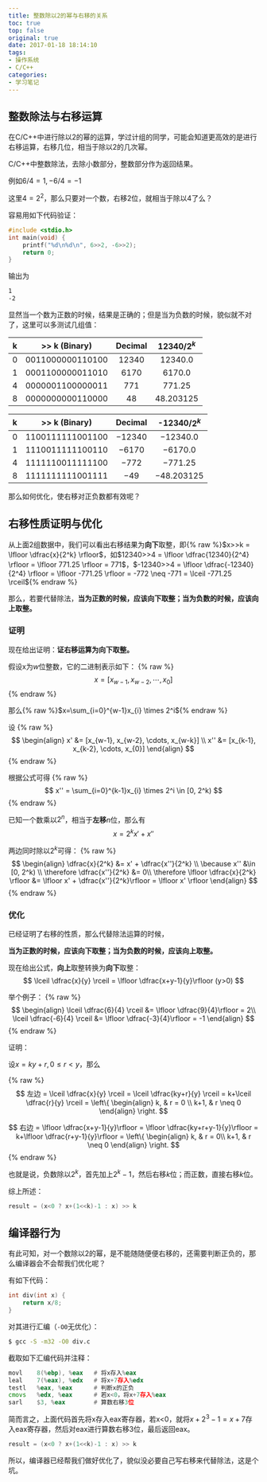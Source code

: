 ```yaml
---
title: 整数除以2的幂与右移的关系
toc: true
top: false
original: true
date: 2017-01-18 18:14:10
tags:
- 操作系统
- C/C++
categories:
- 学习笔记
---
```


## 整数除法与右移运算
在C/C++中进行除以2的幂的运算，学过计组的同学，可能会知道更高效的是进行右移运算，右移几位，相当于除以2的几次幂。

C/C++中整数除法，去除小数部分，整数部分作为返回结果。

例如$6/4=1, -6/4=-1$

这里$4=2^2$，那么只要对一个数，右移2位，就相当于除以4了么？

容易用如下代码验证：
```cpp
#include <stdio.h>
int main(void) {
	printf("%d\n%d\n", 6>>2, -6>>2);
	return 0;
}
```

<!--more-->
输出为
```bash
1
-2
```

显然当一个数为正数的时候，结果是正确的；但是当为负数的时候，貌似就不对了，这里可以多测试几组值：

k|>> k (Binary)|Decimal|12340/$2^k$
:-:|:-:|:-:|:-:
0|0011000000110100|12340|12340.0
1|0001100000011010|6170 |6170.0
4|0000001100000011|771  |771.25
8|0000000000110000|48   |48.203125


k|>> k (Binary)|Decimal|-12340/$2^k$
:-:|:-:|:-:|:-:
0|1100111111001100|−12340|−12340.0
1|1110011111100110|−6170|−6170.0
4|1111110011111100|−772 |−771.25
8|1111111111001111|−49  |−48.203125

那么如何优化，使右移对正负数都有效呢？
## 右移性质证明与优化
从上面2组数据中，我们可以看出右移结果为**向下**取整，即{% raw %}$x>>k = \lfloor \dfrac{x}{2^k} \rfloor$，如$12340>>4 = \lfloor \dfrac{12340}{2^4} \rfloor = \lfloor 771.25 \rfloor = 771$，$-12340>>4 = \lfloor \dfrac{-12340}{2^4} \rfloor = \lfloor -771.25 \rfloor = -772 \neq -771 = \lceil -771.25 \rceil${% endraw %}

那么，若要代替除法，**当为正数的时候，应该向下取整；当为负数的时候，应该向上取整。**

### 证明
现在给出证明：**证右移运算为向下取整。**

假设x为$w$位整数，它的二进制表示如下：
{% raw %}
$$x = [x_{w-1}, x_{w-2}, \cdots, x_0]$$
{% endraw %}

那么{% raw %}$x=\sum_{i=0}^{w-1}x_{i} \times 2^i${% endraw %}


设
{% raw %}
$$
\begin{align}
x' &= [x_{w-1}, x_{w-2}, \cdots, x_{w-k}] \\
x'' &= [x_{k-1}, x_{k-2}, \cdots, x_{0}]
\end{align}
$$
{% endraw %}

根据公式可得
{% raw %}
$$
x'' = \sum_{i=0}^{k-1}x_{i} \times 2^i \in [0, 2^k)
$$
{% endraw %}

已知一个数乘以$2^n$，相当于**左移**$n$位，那么有
$$ x=2^k x' + x''$$

两边同时除以$2^k$可得：
{% raw %}
$$
\begin{align}
\dfrac{x}{2^k} &= x' + \dfrac{x''}{2^k} \\
\because x'' &\in [0, 2^k) \\
\therefore \dfrac{x''}{2^k} &= 0\\
\therefore \lfloor \dfrac{x}{2^k} \rfloor &= \lfloor x' + \dfrac{x''}{2^k}\rfloor = \lfloor x' \rfloor
\end{align}
$$
{% endraw %}

### 优化
已经证明了右移的性质，那么代替除法运算的时候，

**当为正数的时候，应该向下取整；当为负数的时候，应该向上取整。**

现在给出公式，**向上**取整转换为**向下**取整：
$$
\lceil \dfrac{x}{y} \rceil = \lfloor \dfrac{x+y-1}{y}\rfloor (y>0)
$$

举个例子：
{% raw %}
$$
\begin{align}
\lceil \dfrac{6}{4} \rceil &= \lfloor \dfrac{9}{4}\rfloor = 2\\
\lceil \dfrac{-6}{4} \rceil &= \lfloor \dfrac{-3}{4}\rfloor = -1
\end{align}
$$
{% endraw %}

证明：

设$x=ky + r, 0\leq r< y$，那么

{% raw %}
$$
左边 = \lceil \dfrac{x}{y} \rceil = \lceil \dfrac{ky+r}{y} \rceil = k+\lceil \dfrac{r}{y} \rceil = \left\{
	\begin{align}
	k, & r = 0 \\
	k+1, & r \neq 0
	\end{align}
	\right.
$$

$$
右边 = \lfloor \dfrac{x+y-1}{y}\rfloor = \lfloor \dfrac{ky+r+y-1}{y}\rfloor = k+\lfloor \dfrac{r+y-1}{y}\rfloor = \left\{
	\begin{align}
	k, & r = 0\\
	k+1, & r \neq 0
	\end{align}
	\right.
$$
{% endraw %}

也就是说，负数除以$2^k$，首先加上$2^k-1$，然后右移$k$位；而正数，直接右移$k$位。

综上所述：
```c
result = (x<0 ? x+(1<<k)-1 : x) >> k
```

## 编译器行为
有此可知，对一个数除以2的幂，是不能随随便便右移的，还需要判断正负的，那么编译器会不会帮我们优化呢？

有如下代码：
```c
int div(int x) {
	return x/8;
}
```

对其进行汇编（`-O0`无优化）：
```bash
$ gcc -S -m32 -O0 div.c
```

截取如下汇编代码并注释：
```asm
movl	8(%ebp), %eax	# 将x存入%eax
leal	7(%eax), %edx	# 将x+7存入%edx
testl	%eax, %eax		# 判断x的正负
cmovs	%edx, %eax		# 若x<0，将x+7存入%eax
sarl	$3, %eax		# 算数右移3位
```

简而言之，上面代码首先将x存入eax寄存器，若x<0，就将$x+2^3-1=x+7$存入eax寄存器，然后对eax进行算数右移3位，最后返回eax。
```c
result = (x<0 ? x+(1<<k)-1 : x) >> k
```

所以，编译器已经帮我们做好优化了，貌似没必要自己写右移来代替除法，这是个坑。




